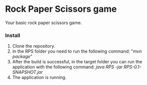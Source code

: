 # Rock Paper Scissors game
Your basic rock paper scissors game.

### Install
1. Clone the repository.
2. In the RPS folder you need to run the following command: "_mvn package_"
3. After the build is successful, in the target folder you can run the application
with the following command: _java RPS -jar RPS-0.1-SNAPSHOT.jar_
4. The application is running.